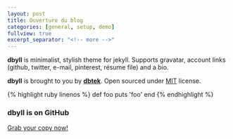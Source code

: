 ```yaml
---
layout: post
title: Ouverture du blog
categories: [general, setup, demo]
fullview: true
excerpt_separator: "<!-- more -->"
---
```


**dbyll** is minimalist, stylish theme for jekyll. Supports gravatar, account links (github, twitter, e-mail, pinterest, résume file) and a bio.  

**dbyll** is brought to you by **[dbtek](http://ismaildemirbilek.com)**. Open sourced under [MIT](http://opensource.org/licenses/MIT) license.

<!-- {% youtube NiYCgVKioI4 %} -->
<!-- more -->  
{% highlight ruby linenos %}
def foo
  puts 'foo'
end
{% endhighlight %}

### dbyll is on GitHub

<a class="btn btn-default" href="https://github.com/dbtek/dbyll">Grab your copy now!</a>